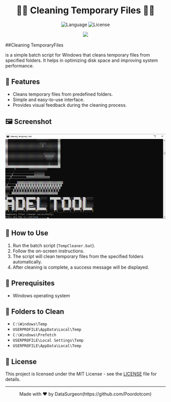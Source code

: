 <h1 align="center">📂🧹  Cleaning Temporary Files  🧹📂</h1>

<p align="center">
  <img src="https://img.shields.io/badge/language-Batch-blue" alt="Language">
  <img src="https://img.shields.io/badge/license-MIT-green" alt="License">
</p>

<p align="center">
<img src = https://www.shutterstock.com/image-vector/data-cleansing-people-cleaning-folder-600nw-1494628892.jpg>
</p>
<p>##Cleaning TemporaryFiles </p> is a simple batch script for Windows that cleans temporary files from specified folders. It helps in optimizing disk space and improving system performance.

## 🚀 Features

- Cleans temporary files from predefined folders.
- Simple and easy-to-use interface.
- Provides visual feedback during the cleaning process.

## 🖼️ Screenshot

 ![Screenshot](https://raw.githubusercontent.com/Poordotcom/TempCLeaner/main/assets/Screen.png)



## 📝 How to Use

1. Run the batch script (`TempCleaner.bat`).
2. Follow the on-screen instructions.
3. The script will clean temporary files from the specified folders automatically.
4. After cleaning is complete, a success message will be displayed.

## 🧹 Prerequisites

- Windows operating system

## 📂 Folders to Clean

- `C:\Windows\Temp`
- `USERPROFILE\AppData\Local\Temp`
- `C:\Windows\Prefetch`
- `USERPROFILE\Local Settings\Temp`
- `USERPROFILE\AppData\Local\Temp`


## 📄 License

This project is licensed under the MIT License - see the [LICENSE](LICENSE) file for details.

---

<p align="center">
  Made with ❤️ by DataSurgeon(https://github.com/Poordotcom)
</p>
